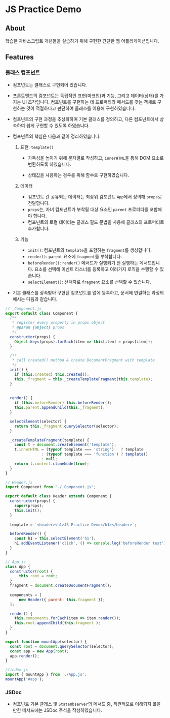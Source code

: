 # JS Practice Demo

## About
학습한 자바스크립트 개념들을 실습하기 위해 구현한 간단한 웹 어플리케이션입니다.



## Features

### 클래스 컴포넌트

- 컴포넌트는 클래스로 구현되어 있습니다.
- 프론트엔드의 컴포넌트는 독립적인 표현(마크업)과 기능, 그리고 데이터(상태)를 가지는 UI 조각입니다. 컴포넌트를 구현하는 데 프로퍼티와 메서드를 갖는 객체로 구현하는 것이 적절하다고 판단하여 클래스를 이용해 구현하였습니다.
- 컴포넌트의 구현 과정을 추상화하여 기본 클래스를 정의하고,  다른 컴포넌트에서 상속하여 쉽게 구현할 수 있도록 하였습니다.

- 컴포넌트의 핵심은 다음과 같이 정리하였습니다.

  1. 표현: `template()`

     - 가독성을 높이기 위해 문자열로 작성하고, `innerHTML`을 통해 DOM 요소로 변환하도록 하였습니다.

     - 상태값을 사용하는 경우를 위해 함수로 구현하였습니다.

       

  2. 데이터

     - 컴포넌트 간 공유되는 데이터는 최상위 컴포넌트 `App`에서 정의해 `props`로 전달합니다.
     - `props`는, 자녀 컴포넌트가 부착될 대상 요소인 `parent` 프로퍼티를 포함해야 합니다.
     - 컴포넌트의 로컬 데이터는 클래스 필드 문법을 사용해 클래스의 프로퍼티로 추가합니다.
       

  3. 기능

     - `init()`: 컴포넌트의 `template`을 포함하는 `fragment`를 생성합니다.
     - `render()`: `parent` 요소에 `fragment`를 부착합니다. 
     - `beforeRender()`: `render()` 메서드가 실행되기 전 실행하는 메서드입니다.
                                             요소를 선택해 이벤트 리스너를 등록하고 여러가지 로직을 수행할 수 있습니다.
     - `selectElement()`: 선택자로 `fragment` 요소를 선택할 수 있습니다. 

- 기본 클래스를 상속받아 구현된 컴포넌트를 앱에 등록하고, 문서에 연결하는 과정의 예시는 다음과 같습니다.

``` js
// _Component.js
export default class Component {
  /**
   * register every property in props object
   * @param {object} props
   */
  constructor(props) {
    Object.keys(props).forEach(item => this[item] = props[item]);
  }

  /**
   * call created() method & create DocumentFragment with template
   */
  init() {
    if (this.created) this.created();
    this._fragment = this._createTemplateFragment(this.template);
  }
  
  
  render() {
    if (this.beforeRender) this.beforeRender();
    this.parent.appendChild(this._fragment);
  }

  selectElement(selector) {
    return this._fragment.querySelector(selector);
  }

  _createTemplateFragment(template) {
    const t = document.createElement('template');
    t.innerHTML = (typeof template === 'string')   ? template
                : (typeof template === 'function') ? template()
                : null;
    return t.content.cloneNode(true);
  }
}

// Header.js
import Component from './_Component.js';

export default class Header extends Component {
  constructor(props) {
    super(props);
    this.init();
  }
    
  template = `<header><h1>JS Practice Demo</h1></header>`;

  beforeRender() {
	const h1 = this.selectElement('h1');
    h1.addEventListener('click', () => console.log('beforeRender test'));
  }
}

// App.js
class App {
  constructor(root) {
      this.root = root;
  }
  fragment = document.createDocumentFragment();
    
  components = [
      new Header({ parent: this.fragment });
  ];

  render() {
	this.components.forEach(item => item.render());
    this.root.appendChild(this.fragment );
  }
}

export function mountApp(selector) {
  const root = document.querySelector(selector);
  const app = new App(root);
  app.render();
}

//index.js
import { mountApp } from './App.js';
mountApp('#app');
```



### JSDoc 

- 컴포넌트 기본 클래스 및 `StateObserver`의 메서드 중, 직관적으로 이해되지 않을만한 메서드에는 JSDoc 주석을 작성하였습니다.

